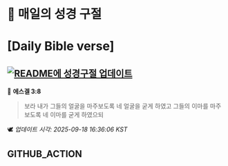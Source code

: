 # 🙏 매일의 성경 구절
# [Daily Bible verse]
## [![README에 성경구절 업데이트](https://github.com/DONGSUKA/first_test/actions/workflows/update-readme-bible.yml/badge.svg)](https://github.com/DONGSUKA/first_test/actions/workflows/update-readme-bible.yml)
<!-- START_BIBLE_VERSE -->
📖 **에스겔 3:8**
> 보라 내가 그들의 얼굴을 마주보도록 네 얼굴을 굳게 하였고 그들의 이마를 마주보도록 네 이마를 굳게 하였으되

🕊️ _업데이트 시각: 2025-09-18 16:36:06 KST_
  <!-- END_BIBLE_VERSE -->
## GITHUB_ACTION
